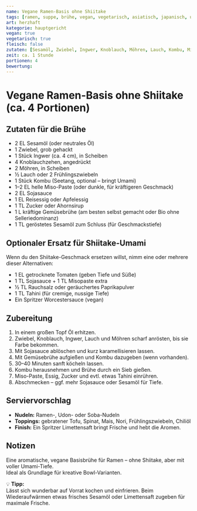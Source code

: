 ```yaml
---
name: Vegane Ramen-Basis ohne Shiitake
tags: [ramen, suppe, brühe, vegan, vegetarisch, asiatisch, japanisch, umami, ingwer, knoblauch, zwiebeln, möhren, lauch, kombu, miso, sojasauce, sesamöl, tahini, schnell, leicht, hauptgericht]
art: herzhaft
kategorie: hauptgericht
vegan: true
vegetarisch: true
fleisch: false
zutaten: [Sesamöl, Zwiebel, Ingwer, Knoblauch, Möhren, Lauch, Kombu, Miso-Paste, Sojasauce, Reisessig, Zucker, Gemüsebrühe, Sesamöl geröstet, getrocknete Tomaten, Rauchsalz, Paprikapulver, Tahini, Worcestersauce, Limette]
zeit: ca. 1 Stunde
portionen: 4
bewertung: 
---
```


# Vegane Ramen-Basis ohne Shiitake (ca. 4 Portionen)

## Zutaten für die Brühe
- 2 EL Sesamöl (oder neutrales Öl)  
- 1 Zwiebel, grob gehackt  
- 1 Stück Ingwer (ca. 4 cm), in Scheiben  
- 4 Knoblauchzehen, angedrückt  
- 2 Möhren, in Scheiben  
- ½ Lauch oder 2 Frühlingszwiebeln  
- 1 Stück Kombu (Seetang, optional – bringt Umami)  
- 1–2 EL helle Miso-Paste (oder dunkle, für kräftigeren Geschmack)  
- 2 EL Sojasauce  
- 1 EL Reisessig oder Apfelessig  
- 1 TL Zucker oder Ahornsirup  
- 1 L kräftige Gemüsebrühe (am besten selbst gemacht oder Bio ohne Selleriedominanz)  
- 1 TL geröstetes Sesamöl zum Schluss (für Geschmackstiefe)  

## Optionaler Ersatz für Shiitake-Umami
Wenn du den Shiitake-Geschmack ersetzen willst, nimm eine oder mehrere dieser Alternativen:  
- 1 EL getrocknete Tomaten (geben Tiefe und Süße)  
- 1 TL Sojasauce + 1 TL Misopaste extra  
- ½ TL Rauchsalz oder geräuchertes Paprikapulver  
- 1 TL Tahini (für cremige, nussige Tiefe)  
- Ein Spritzer Worcestersauce (vegan)  

## Zubereitung
1. In einem großen Topf Öl erhitzen.  
2. Zwiebel, Knoblauch, Ingwer, Lauch und Möhren scharf anrösten, bis sie Farbe bekommen.  
3. Mit Sojasauce ablöschen und kurz karamellisieren lassen.  
4. Mit Gemüsebrühe aufgießen und Kombu dazugeben (wenn vorhanden).  
5. 30–40 Minuten sanft köcheln lassen.  
6. Kombu herausnehmen und Brühe durch ein Sieb gießen.  
7. Miso-Paste, Essig, Zucker und evtl. etwas Tahini einrühren.  
8. Abschmecken – ggf. mehr Sojasauce oder Sesamöl für Tiefe.  

## Serviervorschlag
- **Nudeln:** Ramen-, Udon- oder Soba-Nudeln  
- **Toppings:** gebratener Tofu, Spinat, Mais, Nori, Frühlingszwiebeln, Chiliöl  
- **Finish:** Ein Spritzer Limettensaft bringt Frische und hebt die Aromen.  

## Notizen
Eine aromatische, vegane Basisbrühe für Ramen – ohne Shiitake, aber mit voller Umami-Tiefe.  
Ideal als Grundlage für kreative Bowl-Varianten.  

💡 **Tipp:**  
Lässt sich wunderbar auf Vorrat kochen und einfrieren. Beim Wiederaufwärmen etwas frisches Sesamöl oder Limettensaft zugeben für maximale Frische.
